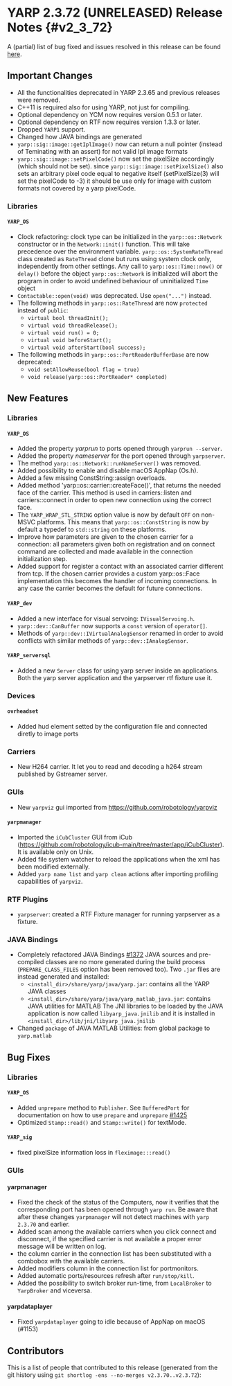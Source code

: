 YARP 2.3.72 (UNRELEASED) Release Notes                                {#v2_3_72}
======================================


A (partial) list of bug fixed and issues resolved in this release can be found
[here](https://github.com/robotology/yarp/issues?q=label%3A%22Fixed+in%3A+YARP+v2.3.72%22).

Important Changes
-----------------

* All the functionalities deprecated in YARP 2.3.65 and previous releases were
  removed.
* C++11 is required also for using YARP, not just for compiling.
* Optional dependency on YCM now requires version 0.5.1 or later.
* Optional dependency on RTF now requires version 1.3.3 or later.
* Dropped `YARP1` support.
* Changed how JAVA bindings are generated
* `yarp::sig::image::getIplImage()` now can return a null pointer 
  (instead of Teminating with an assert) for not valid Ipl image formats
* `yarp::sig::image::setPixelCode()` now set the pixelSize accordingly (which should not be set).
  since `yarp::sig::image::setPixelSize()` also sets an arbitrary pixel code equal to negative itself
  (setPixelSize(3) will set the pixelCode to -3) it should be use only for image with custom formats
  not covered by a yarp pixelCode.

### Libraries

#### `YARP_OS`

* Clock refactoring: clock type can be initialized in the `yarp::os::Network`
  constructor or in the `Network::init()` function.
  This will take precedence over the environment variable.
  `yarp::os::SystemRateThread` class created as `RateThread` clone but runs
  using system clock only, independently from other settings.
  Any call to `yarp::os::Time::now()` or `delay()` before the object
  `yarp::os::Network` is initialized will abort the program in order to avoid
  undefined behaviour of uninitialized `Time` object
* `Contactable::open(void)` was deprecated. Use `open("...")` instead.
* The following methods in `yarp::os::RateThread` are now `protected` instead
  of `public`:
  * `virtual bool threadInit();`
  * `virtual void threadRelease();`
  * `virtual void run() = 0;`
  * `virtual void beforeStart();`
  * `virtual void afterStart(bool success);`
* The following methods in `yarp::os::PortReaderBufferBase` are now deprecated:
  * `void setAllowReuse(bool flag = true)`
  * `void release(yarp::os::PortReader* completed)`


New Features
------------

### Libraries

#### `YARP_OS`

* Added the property *yarprun* to ports opened through `yarprun --server`.
* Added the property *nameserver* for the port opened through `yarpserver`.
* The method `yarp::os::Network::runNameServer()` was removed.
* Added possibility to enable and disable macOS AppNap (Os.h).
* Added a few missing ConstString::assign overloads.
* Added method 'yarp::os::carrier::createFace()', that returns the needed face
  of the carrier. This method is used in carriers::listen and carriers::connect
  in order to open new connection using the correct face.
* The `YARP_WRAP_STL_STRING` option value is now by default `OFF` on non-MSVC
  platforms. This means that `yarp::os::ConstString` is now by default a typedef
  to `std::string` on these platforms.
* Improve how parameters are given to the chosen carrier for a connection: 
  all parameters given both on registration and on connect command are collected 
  and made available in the connection initialization step.
* Added support for register a contact with an associated carrier different from
  tcp. If the chosen carrier provides a custom yarp::os::Face implementation this
  becomes the handler of incoming connections. In any case the carrier becomes the
  default for future connections.

#### `YARP_dev`

* Added a new interface for visual servoing: `IVisualServoing.h`.
* `yarp::dev::CanBuffer` now supports a `const` version of `operator[]`.
* Methods of `yarp::dev::IVirtualAnalogSensor` renamed in order to avoid conflicts with similar methods of `yarp::dev::IAnalogSensor`.

#### `YARP_serversql`

* Added a new `Server` class for using yarp server inside an applications. Both the yarp server application and the yarpserver rtf fixture use it.



### Devices

#### `ovrheadset`

* Added hud element setted by the configuration file and connected diretly to
  image ports

### Carriers
* New H264 carrier. It let you to read and decoding a h264 stream
  published by Gstreamer server.

### GUIs

* New `yarpviz` gui imported from https://github.com/robotology/yarpviz

#### `yarpmanager`

* Imported the `iCubCluster` GUI from iCub
  (https://github.com/robotology/icub-main/tree/master/app/iCubCluster).
  It is available only on Unix.
* Added file system watcher to reload the applications when the xml
  has been modified externally.
* Added `yarp name list` and `yarp clean` actions after importing
  profiling capabilities of `yarpviz`.

### RTF Plugins

* `yarpserver`: created a RTF Fixture manager for running yarpserver as a fixture.

### JAVA Bindings

* Completely refactored JAVA Bindings [#1372](https://github.com/robotology/yarp/pull/1372)
  JAVA sources and pre-compiled classes are no more generated during the build process 
  (`PREPARE_CLASS_FILES` option has been removed too).
  Two `.jar` files are instead generated and installed:
  * `<install_dir>/share/yarp/java/yarp.jar`: contains all the YARP JAVA classes
  * `<install_dir>/share/yarp/java/yarp_matlab_java.jar`: contains JAVA utilities for MATLAB
  The JNI libraries to be loaded by the JAVA application is now called `libyarp_java.jnilib` 
  and it is installed in `<install_dir>/lib/jni/libyarp_java.jnilib`
* Changed `package` of JAVA MATLAB Utilities: from global package to `yarp.matlab`

Bug Fixes
---------

### Libraries

#### `YARP_OS`

* Added `unprepare` method to `Publisher`. See `BufferedPort` for documentation on how to use `prepare` and `unprepare` [#1425](https://github.com/robotology/yarp/pull/1425)
* Optimized `Stamp::read()` and `Stamp::write()` for textMode.

#### `YARP_sig`
* fixed pixelSize information loss in `fleximage:::read()`

### GUIs

#### yarpmanager

* Fixed the check of the status of the Computers, now it verifies that the
  corresponding port has been opened through `yarp run`. Be aware that after
  these changes `yarpmanager` will not detect machines with `yarp 2.3.70`
  and earlier.
* Added scan among the available carriers when you click connect and disconnect,
  if the specified carrier is not available a proper error message will be
  written on log.
* the column carrier in the connection list has been substituted with a combobox
  with the available carriers.
* Added modifiers column in the connection list for portmonitors.
* Added automatic ports/resources refresh after `run/stop/kill`.
* Added the possibility to switch broker run-time, from `LocalBroker` to
  `YarpBroker` and viceversa.

#### yarpdataplayer

* Fixed `yarpdataplayer` going to idle because of AppNap on macOS (#1153)

Contributors
------------

This is a list of people that contributed to this release (generated from the
git history using `git shortlog -ens --no-merges v2.3.70..v2.3.72`):

```
```
